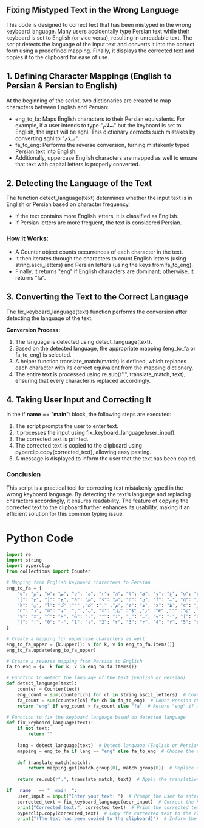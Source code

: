 ## Fixing Mistyped Text in the Wrong Language
This code is designed to correct text that has been mistyped in the wrong keyboard language. Many users accidentally type Persian text while their keyboard is set to English (or vice versa), resulting in unreadable text. The script detects the language of the input text and converts it into the correct form using a predefined mapping. Finally, it displays the corrected text and copies it to the clipboard for ease of use.
## 1. Defining Character Mappings (English to Persian & Persian to English)
At the beginning of the script, two dictionaries are created to map characters between English and Persian:
- eng_to_fa: Maps English characters to their Persian equivalents. For example, if a user intends to type "سلام" but the keyboard is set to English, the input will be sghl. This dictionary corrects such mistakes by converting sghl to "سلام".
- fa_to_eng: Performs the reverse conversion, turning mistakenly typed Persian text into English.
- Additionally, uppercase English characters are mapped as well to ensure that text with capital letters is properly converted.
## 2. Detecting the Language of the Text
The function detect_language(text) determines whether the input text is in English or Persian based on character frequency.
- If the text contains more English letters, it is classified as English.
- If Persian letters are more frequent, the text is considered Persian.
### How it Works:
- A Counter object counts occurrences of each character in the text.
- It then iterates through the characters to count English letters (using string.ascii_letters) and Persian letters (using the keys from fa_to_eng).
- Finally, it returns "eng" if English characters are dominant; otherwise, it returns "fa".
## 3. Converting the Text to the Correct Language
The fix_keyboard_language(text) function performs the conversion after detecting the language of the text.

<b>Conversion Process:</b>
1. The language is detected using detect_language(text).
2. Based on the detected language, the appropriate mapping (eng_to_fa or fa_to_eng) is selected.
3. A helper function translate_match(match) is defined, which replaces each character with its correct equivalent from the mapping dictionary.
4. The entire text is processed using re.sub(r".", translate_match, text), ensuring that every character is replaced accordingly.
## 4. Taking User Input and Correcting It
In the if __name__ == "__main__": block, the following steps are executed:
1. The script prompts the user to enter text.
2. It processes the input using fix_keyboard_language(user_input).
3. The corrected text is printed.
4. The corrected text is copied to the clipboard using pyperclip.copy(corrected_text), allowing easy pasting.
5. A message is displayed to inform the user that the text has been copied.
### Conclusion
This script is a practical tool for correcting text mistakenly typed in the wrong keyboard language. By detecting the text’s language and replacing characters accordingly, it ensures readability. The feature of copying the corrected text to the clipboard further enhances its usability, making it an efficient solution for this common typing issue.
# Python Code
```python
import re
import string
import pyperclip
from collections import Counter

# Mapping from English keyboard characters to Persian
eng_to_fa = {
    "q": "ض", "w": "ص", "e": "ث", "r": "ق", "t": "ف", "y": "غ", "u": "ع", "i": "ه", "o": "خ", "p": "ح",
    "[": "ج", "]": "چ", "a": "ش", "s": "س", "d": "ی", "f": "ب", "g": "ل", "h": "ا", "j": "ت",
    "k": "ن", "l": "م", ";": "ک", "'": "گ", "z": "ظ", "x": "ط", "c": "ز", "v": "ر", "b": "ذ",
    "n": "د", "m": "پ", ",": "و", "x": "ژ", "?": "/", "~": "÷", "@": "٬", "#": "٫", "$": "﷼",
    "%": "٪", "^": "×", "&": "،", "*": "÷", "_": "ـ", "=": "+", "{": "»", "}": "«", "<": "‹", ">": "›",
    "|": "¦", "0": "۰", "1": "۱", "2": "۲", "3": "۳", "4": "۴", "5": "۵", "6": "۶", "7": "۷", "8": "۸", "9": "۹"
}

# Create a mapping for uppercase characters as well
eng_to_fa_upper = {k.upper(): v for k, v in eng_to_fa.items()}
eng_to_fa.update(eng_to_fa_upper)

# Create a reverse mapping from Persian to English
fa_to_eng = {v: k for k, v in eng_to_fa.items()}

# Function to detect the language of the text (English or Persian)
def detect_language(text):
    counter = Counter(text)
    eng_count = sum(counter[ch] for ch in string.ascii_letters)  # Count English characters
    fa_count = sum(counter[ch] for ch in fa_to_eng)  # Count Persian characters
    return "eng" if eng_count > fa_count else "fa"  # Return "eng" if more English characters, else "fa"

# Function to fix the keyboard language based on detected language
def fix_keyboard_language(text):
    if not text:
        return ""
    
    lang = detect_language(text)  # Detect language (English or Persian)
    mapping = eng_to_fa if lang == "eng" else fa_to_eng  # Choose the appropriate mapping based on the language
    
    def translate_match(match):
        return mapping.get(match.group(0), match.group(0))  # Replace each character with its mapped equivalent
    
    return re.sub(r".", translate_match, text)  # Apply the translation to each character in the text

if __name__ == "__main__":
    user_input = input("Enter your text: ")  # Prompt the user to enter text
    corrected_text = fix_keyboard_language(user_input)  # Correct the keyboard input based on the detected language
    print("Corrected text:", corrected_text)  # Print the corrected text
    pyperclip.copy(corrected_text)  # Copy the corrected text to the clipboard
    print("(The text has been copied to the clipboard)")  # Inform the user that the text has been copied
```
